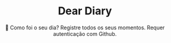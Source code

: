 <h1 align=center> Dear Diary </h1>
<p align="center">🚀 Como foi o seu dia? Registre todos os seus momentos. Requer autenticação com Github.</p>